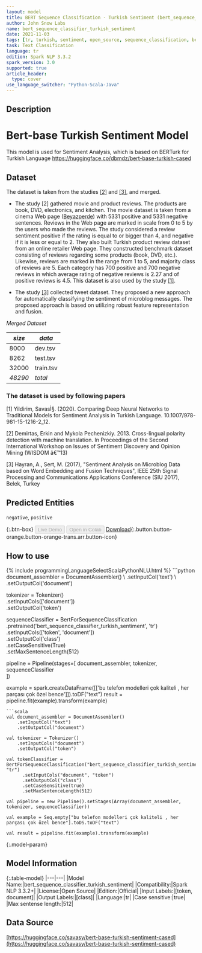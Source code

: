 ```yaml
---
layout: model
title: BERT Sequence Classification - Turkish Sentiment (bert_sequence_classifier_turkish_sentiment)
author: John Snow Labs
name: bert_sequence_classifier_turkish_sentiment
date: 2021-11-03
tags: [tr, turkish, sentiment, open_source, sequence_classification, bert, berturk]
task: Text Classification
language: tr
edition: Spark NLP 3.3.2
spark_version: 3.0
supported: true
article_header:
  type: cover
use_language_switcher: "Python-Scala-Java"
---
```


## Description

# Bert-base Turkish Sentiment Model

This model is used for Sentiment Analysis, which is based on BERTurk for Turkish Language https://huggingface.co/dbmdz/bert-base-turkish-cased

## Dataset

The dataset is taken from the studies [[2]](#paper-2) and [[3]](#paper-3), and merged.

* The study [2] gathered movie and product reviews. The products are book, DVD, electronics, and kitchen.
The movie dataset is taken from a cinema Web page ([Beyazperde](www.beyazperde.com)) with
5331 positive and 5331 negative sentences. Reviews in the Web page are marked in
scale from 0 to 5 by the users who made the reviews. The study considered a review
sentiment positive if the rating is equal to or bigger than 4, and negative if it is less
or equal to 2. They also built Turkish product review dataset from an online retailer
Web page. They constructed benchmark dataset consisting of reviews regarding some
products (book, DVD, etc.). Likewise, reviews are marked in the range from 1 to 5,
and majority class of reviews are 5. Each category has 700 positive and 700 negative
reviews in which average rating of negative reviews is 2.27 and of positive reviews
is 4.5. This dataset is also used by the study [[1]](#paper-1).

* The study [[3]](#paper-3) collected tweet dataset. They proposed a new approach for automatically classifying the sentiment of microblog messages. The proposed approach is based on utilizing robust feature representation and fusion. 

*Merged Dataset* 

| *size*   | *data* |
|--------|----|
|   8000 |dev.tsv|
|   8262 |test.tsv|
|  32000 |train.tsv|
|  *48290* |*total*|

### The dataset is used by following papers

<a id="paper-1">[1]</a> Yildirim, SavasÌ§. (2020). Comparing Deep Neural Networks to Traditional Models for Sentiment Analysis in Turkish Language. 10.1007/978-981-15-1216-2_12. 

<a id="paper-2">[2]</a> Demirtas, Erkin and Mykola Pechenizkiy. 2013. Cross-lingual polarity detection with machine translation. In Proceedings of the Second International Workshop on Issues of Sentiment
Discovery and Opinion Mining (WISDOM â€™13)

<a id="paper-3">[3]</a> Hayran, A.,   Sert, M. (2017), "Sentiment Analysis on Microblog Data based on Word Embedding and Fusion Techniques", IEEE 25th Signal Processing and Communications Applications Conference (SIU 2017), Belek, Turkey

## Predicted Entities

`negative`, `positive`

{:.btn-box}
<button class="button button-orange" disabled>Live Demo</button>
<button class="button button-orange" disabled>Open in Colab</button>
[Download](https://s3.amazonaws.com/auxdata.johnsnowlabs.com/public/models/bert_sequence_classifier_turkish_sentiment_tr_3.3.2_3.0_1635935288807.zip){:.button.button-orange.button-orange-trans.arr.button-icon}

## How to use



<div class="tabs-box" markdown="1">
{% include programmingLanguageSelectScalaPythonNLU.html %}
```python
document_assembler = DocumentAssembler() \
    .setInputCol('text') \
    .setOutputCol('document')

tokenizer = Tokenizer() \
    .setInputCols(['document']) \
    .setOutputCol('token')

sequenceClassifier = BertForSequenceClassification \
      .pretrained('bert_sequence_classifier_turkish_sentiment', 'tr') \
      .setInputCols(['token', 'document']) \
      .setOutputCol('class') \
      .setCaseSensitive(True) \
      .setMaxSentenceLength(512)

pipeline = Pipeline(stages=[
    document_assembler, 
    tokenizer,
    sequenceClassifier    
])

example = spark.createDataFrame([['bu telefon modelleri çok kaliteli , her parçası çok özel bence']]).toDF("text")
result = pipeline.fit(example).transform(example)
```
```scala
val document_assembler = DocumentAssembler() 
    .setInputCol("text") 
    .setOutputCol("document")

val tokenizer = Tokenizer() 
    .setInputCols("document") 
    .setOutputCol("token")

val tokenClassifier = BertForSequenceClassification("bert_sequence_classifier_turkish_sentiment", "tr")
      .setInputCols("document", "token")
      .setOutputCol("class")
      .setCaseSensitive(true)
      .setMaxSentenceLength(512)

val pipeline = new Pipeline().setStages(Array(document_assembler, tokenizer, sequenceClassifier))

val example = Seq.empty["bu telefon modelleri çok kaliteli , her parçası çok özel bence"].toDS.toDF("text")

val result = pipeline.fit(example).transform(example)
```
</div>

{:.model-param}
## Model Information

{:.table-model}
|---|---|
|Model Name:|bert_sequence_classifier_turkish_sentiment|
|Compatibility:|Spark NLP 3.3.2+|
|License:|Open Source|
|Edition:|Official|
|Input Labels:|[token, document]|
|Output Labels:|[class]|
|Language:|tr|
|Case sensitive:|true|
|Max sentense length:|512|

## Data Source

[https://huggingface.co/savasy/bert-base-turkish-sentiment-cased](https://huggingface.co/savasy/bert-base-turkish-sentiment-cased)